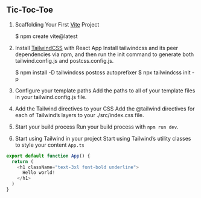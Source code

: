 ## Tic-Toc-Toe

1. Scaffolding Your First [Vite](https://vitejs.dev/guide/#trying-vite-online) Project

    $ npm create vite@latest

2. Install [TailwindCSS](https://tailwindcss.com/docs/guides/create-react-app) with React App
Install tailwindcss and its peer dependencies via npm, and then run the init command to generate both tailwind.config.js and postcss.config.js.

    $  npm install -D tailwindcss postcss autoprefixer
    $  npx tailwindcss init -p

3. Configure your template paths
Add the paths to all of your template files in your tailwind.config.js file.

4. Add the Tailwind directives to your CSS
Add the @tailwind directives for each of Tailwind’s layers to your ./src/index.css file.

5. Start your build process
Run your build process with `npm run dev`.

5. Start using Tailwind in your project
Start using Tailwind’s utility classes to style your content `App.ts`
```ts
export default function App() {
  return (
    <h1 className="text-3xl font-bold underline">
      Hello world!
    </h1>
  )
}
```


